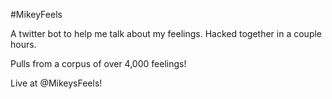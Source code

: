 #MikeyFeels

A twitter bot to help me talk about my feelings. Hacked together in a couple hours. 

Pulls from a corpus of over 4,000 feelings!

Live at @MikeysFeels!
